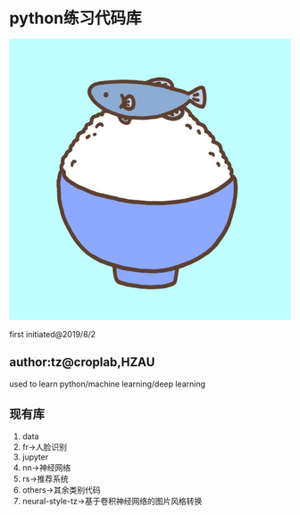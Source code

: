# python练习代码库

![logopic](logo.jpg)

first initiated@2019/8/2

## author:tz@croplab,HZAU

used to learn python/machine learning/deep learning

## 现有库

1. data
2. fr->人脸识别
3. jupyter
4. nn->神经网络
5. rs->推荐系统
6. others->其余类别代码
7. neural-style-tz->基于卷积神经网络的图片风格转换
